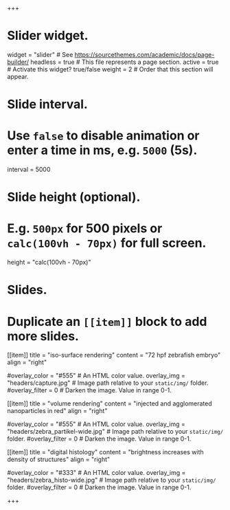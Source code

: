 +++
# Slider widget.
widget = "slider"  # See https://sourcethemes.com/academic/docs/page-builder/
headless = true  # This file represents a page section.
active = true  # Activate this widget? true/false
weight = 2  # Order that this section will appear.

# Slide interval.
# Use `false` to disable animation or enter a time in ms, e.g. `5000` (5s).
interval = 5000

# Slide height (optional).
# E.g. `500px` for 500 pixels or `calc(100vh - 70px)` for full screen.
height = "calc(100vh - 70px)"

# Slides.
# Duplicate an `[[item]]` block to add more slides.

[[item]]
  title = "iso-surface rendering"
  content = "72 hpf zebrafish embryo"
  align = "right"

  #overlay_color = "#555"  # An HTML color value.
  overlay_img = "headers/capture.jpg"  # Image path relative to your `static/img/` folder.
  #overlay_filter = 0  # Darken the image. Value in range 0-1.
  
[[item]]
  title = "volume rendering"
  content = "injected and agglomerated nanoparticles in red"
  align = "right"

  #overlay_color = "#555"  # An HTML color value.
  overlay_img = "headers/zebra_partikel-wide.jpg"  # Image path relative to your `static/img/` folder.
  #overlay_filter = 0  # Darken the image. Value in range 0-1.

[[item]]
  title = "digital histology"
  content = "brightness increases with density of structures"
  align = "right"

  #overlay_color = "#333"  # An HTML color value.
  overlay_img = "headers/zebra_histo-wide.jpg"  # Image path relative to your `static/img/` folder.
  #overlay_filter = 0  # Darken the image. Value in range 0-1.
  

+++
